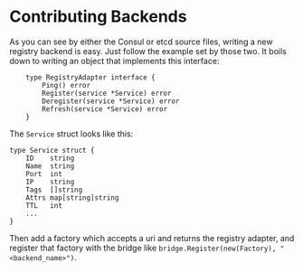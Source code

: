 # Contributing Backends

As you can see by either the Consul or etcd source files, writing a new registry backend is easy. Just follow the example set by those two. It boils down to writing an object that implements this interface:
```
	type RegistryAdapter interface {
		Ping() error
		Register(service *Service) error
		Deregister(service *Service) error
		Refresh(service *Service) error
	}
```
The `Service` struct looks like this:
```
type Service struct {
	ID    string
	Name  string
	Port  int
	IP    string
	Tags  []string
	Attrs map[string]string
	TTL   int
	...
}
```
Then add a factory which accepts a uri and returns the registry adapter, and register that factory with the bridge like `bridge.Register(new(Factory), "<backend_name>")`.
